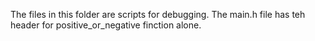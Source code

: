 The files in this folder are scripts for debugging.  The main.h file has teh header for positive_or_negative finction alone. 
